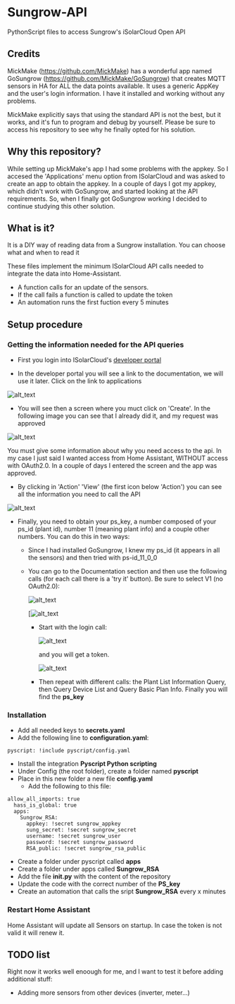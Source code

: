 # Sungrow-API
PythonScript files to access Sungrow's iSolarCloud Open API

## Credits

MickMake (https://github.com/MickMake) has a wonderful app named GoSungrow (https://github.com/MickMake/GoSungrow) that creates MQTT sensors in HA for ALL the data points available. It uses a generic AppKey and the user's login information. I have it installed and working without any problems. 

MickMake explicitly says that using the standard API is not the best, but it works, and it's fun to program and debug by yourself. Please be sure to access his repository to see why he finally opted for his solution.

## Why this repository?

While setting up MickMake's app I had some problems with the appkey. So I accesed the 'Applications' menu option from ISolarCloud and was asked to create an app to obtain the appkey. In a couple of days I got my appkey, which didn't work with GoSungrow, and started looking at the API requirements. So, when I finally got GoSungrow working I decided to continue studying this other solution.

## What is it?

It is a DIY way of reading data from a Sungrow installation. You can choose what and when to read it

These files implement the minimum ISolarCloud API calls needed to integrate the data into Home-Assistant.

- A function calls for an update of the sensors.
- If the call fails a function is called to update the token
- An automation runs the first fuction every 5 minutes

## Setup procedure

### Getting the information needed for the API queries

- First you login into ISolarCloud's [developer portal](https://developer-api.isolarcloud.com/)

- In the developer portal you will see a link to the documentation, we will use it later. Click on the link to applications

![alt_text](https://github.com/jsanchezdelvillar/Sungrow-API/blob/d148931d3dd7e9440bdbda6e44213b3f15a0e653/images/applications.PNG)

- You will see then a screen where you muct click on 'Create'. In the following image you can see that I already did it, and my request was approved

![alt_text](https://github.com/jsanchezdelvillar/Sungrow-API/blob/d148931d3dd7e9440bdbda6e44213b3f15a0e653/images/create.PNG)

  You must give some information about why you need access to the api. In my case I just said I wanted access from Home Assistant, WITHOUT access with OAuth2.0. In a couple of days I entered the screen and the app was approved.

- By clicking in 'Action' 'View' (the first icon below 'Action') you can see all the information you need to call the API

![alt_text](https://github.com/jsanchezdelvillar/Sungrow-API/blob/d148931d3dd7e9440bdbda6e44213b3f15a0e653/images/appdata.PNG)

- Finally, you need to obtain your ps_key, a number composed of your ps_id (plant id), number 11 (meaning plant info) and a couple other numbers. You can do this in two ways:
  - Since I had installed GoSungrow, I knew my ps_id (it appears in all the sensors) and then tried with ps-id_11_0_0
  - You can go to the Documentation section and then use the following calls (for each call there is a 'try it' button). Be sure to select V1 (no OAuth2.0):

    ![alt_text](https://github.com/jsanchezdelvillar/Sungrow-API/blob/d148931d3dd7e9440bdbda6e44213b3f15a0e653/images/v1.PNG)
    
    [![alt_text](https://github.com/jsanchezdelvillar/Sungrow-API/blob/d148931d3dd7e9440bdbda6e44213b3f15a0e653/images/try%20it.PNG)
    
    - Start with the login call:
      
      ![alt_text](https://github.com/jsanchezdelvillar/Sungrow-API/blob/f78a856c2c8e6182cc24444a1d396423656931a9/images/login2.PNG)
      
      and you will get a token.
      
      ![alt_text](https://github.com/jsanchezdelvillar/Sungrow-API/blob/f78a856c2c8e6182cc24444a1d396423656931a9/images/token.PNG)
    
    - Then repeat with different calls: the Plant List Information Query, then Query Device List and Query Basic Plan Info. Finally you will find the **ps_key**

### Installation

- Add all needed keys to **secrets.yaml**
- Add the following line to **configuration.yaml**:
```
pyscript: !include pyscript/config.yaml
```
- Install the integration **Pyscript Python scripting**
- Under Config (the root folder), create a folder named **pyscript**
- Place in this new folder a new file **config.yaml**
  - Add the following to this file:
```
allow_all_imports: true
  hass_is_global: true
  apps:
    Sungrow_RSA:
      appkey: !secret sungrow_appkey
      sung_secret: !secret sungrow_secret
      username: !secret sungrow_user
      password: !secret sungrow_password
      RSA_public: !secret sungrow_rsa_public
```
- Create a folder under pyscript called **apps**
- Create a folder under apps called **Sungrow_RSA**
- Add the file **__init__.py** with the content of the repository
- Update the code with the correct number of the **PS_key**
- Create an automation that calls the sript **Sungrow_RSA** every x minutes

### Restart Home Assistant

Home Assistant will update all Sensors on startup. In case the token is not valid it will renew it.

## TODO list

Right now it works well enoough for me, and I want to test it before adding additional stuff:

- Adding more sensors from other devices (inverter, meter...)

